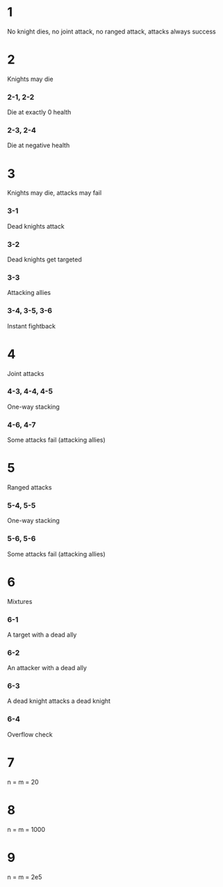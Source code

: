 # 1
No knight dies, no joint attack, no ranged attack, attacks always success

# 2
Knights may die
### 2-1, 2-2
Die at exactly 0 health
### 2-3, 2-4
Die at negative health

# 3
Knights may die, attacks may fail
### 3-1
Dead knights attack
### 3-2
Dead knights get targeted
### 3-3
Attacking allies
### 3-4, 3-5, 3-6
Instant fightback

# 4
Joint attacks
### 4-3, 4-4, 4-5
One-way stacking
### 4-6, 4-7
Some attacks fail (attacking allies)

# 5
Ranged attacks
### 5-4, 5-5
One-way stacking
### 5-6, 5-6
Some attacks fail (attacking allies)

# 6
Mixtures

### 6-1
A target with a dead ally
### 6-2
An attacker with a dead ally
### 6-3
A dead knight attacks a dead knight
### 6-4
Overflow check

# 7
n = m = 20

# 8
n = m = 1000

# 9
n = m = 2e5
